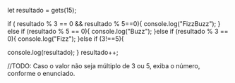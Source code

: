 let resultado = gets(15);

if ( resultado % 3 == 0 && resultado % 5==0){
  console.log("FizzBuzz");
} else if (resultado % 5 == 0){
  console.log("Buzz");
}else if (resultado % 3 == 0){
console.log("Fizz");
}else if (3!==5){

console.log(resultado);
}
resultado++;

//TODO: Caso o valor não seja múltiplo de 3 ou 5, exiba o número, conforme o enunciado.
